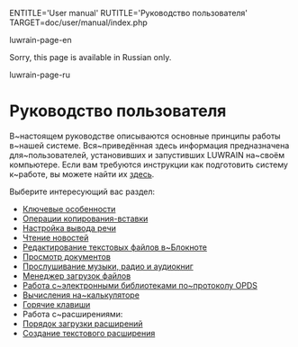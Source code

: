 
ENTITLE='User manual'
RUTITLE='Руководство пользователя'
TARGET=doc/user/manual/index.php

luwrain-page-en

Sorry, this page is available in Russian only.

luwrain-page-ru

# Руководство пользователя

В~настоящем руководстве описываются основные принципы работы в~нашей системе.
Вся~приведённая здесь информация предназначена для~пользователей,
установивших и запустивших LUWRAIN на~своём компьютере.
Если вам требуются инструкции как подготовить систему к~работе, вы можете найти их [здесь](local:/doc/user/installation/).

Выберите интересующий вас раздел:

* [Ключевые особенности](local:intro/)
* [Операции копирования-вставки](local:clipboard/)
* [Настройка вывода речи](local:speech/)
* [Чтение новостей](local:news/)
* [Редактирование текстовых файлов в~Блокноте](local:notepad/)
* [Просмотр документов](local:reader/)
* [Прослушивание музыки, радио и аудиокниг](local:player/)
* [Менеджер загрузок файлов](local:download/)
* [Работа с~электронными библиотеками по~протоколу OPDS](local:opds/)
* [Вычисления на~калькуляторе](local:calc/)
* [Горячие клавиши](local:hotkeys/)
* Работа с~расширениями:
 * [Порядок загрузки расширений](local:ext-loading/)
  * [Создание текстового расширения](local:ext-text/)
